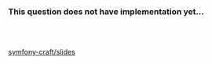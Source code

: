 <!--s-->

### This question does not have implementation yet... 
<br>
<br>

[symfony-craft/slides](https://github.com/symfony-craft/slides)

